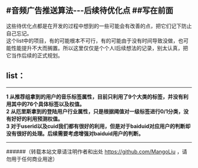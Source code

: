 #音频广告推送算法---后续待优化点
##写在前面
--------------------------------
这些待优化点都是在开发的过程中想到的一些可能会有改善的点，把它们记下防止自己忘记。<br>
这个list中的项目，有的可能根本不可行，有的可能由于没有时间导致没做，也可能性能提升不大而搁置。所以这里仅仅是个个人I后续想法的记录，别太认真，把它当作后续的正式规划。<br>

## list：
--------------------------------
<strong>1 从推荐组拿到的用户的音乐标签属性，目前只利用了9个大类的标签，并没有利用其中的76个具体标签以及权值。</strong><br>
<strong>2 从厄里斯拿到的登陆用户行业属性，只是根据阈值对一级标签进行0/1分类，没有好好的利用预测权值。</strong><br>
<strong>3 对于userid以及cuid我们都有很好的利用，但是对于baiduid对应用户的判断却没有很好的处理。后续需要考虑增强对baiduid用户的判断。</strong><br>

--------------------------------
######（转载本站文章请注明作者和出处 https://github.com/MangoLiu ，请勿用于任何商业用途）

